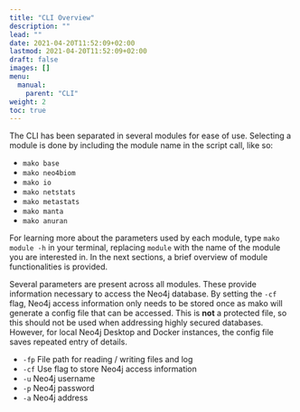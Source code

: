 ```yaml
---
title: "CLI Overview"
description: ""
lead: ""
date: 2021-04-20T11:52:09+02:00
lastmod: 2021-04-20T11:52:09+02:00
draft: false
images: []
menu: 
  manual:
    parent: "CLI"
weight: 2
toc: true
---
```


The CLI has been separated in several modules for ease of use. Selecting a module is done by including the module name in the script call, like so:

<ul>
    <li><code>mako base</code></li>
    <li><code>mako neo4biom</code></li>
    <li><code>mako io</code></li>
    <li><code>mako netstats</code></li>
    <li><code>mako metastats</code></li>
    <li><code>mako manta</code></li>
    <li><code>mako anuran</code></li>
</ul>

For learning more about the parameters used by each module, type <code>mako module -h</code> in your terminal, replacing <code>module</code> with the name of the module you are interested in. In the next sections, a brief overview of module functionalities is provided. 

Several parameters are present across all modules. These provide information necessary to access the Neo4j database. By setting the <code>-cf</code> flag, Neo4j access information only needs to be stored once as mako will generate a config file that can be accessed. This is <b>not</b> a protected file, so this should not be used when addressing highly secured databases. However, for local Neo4j Desktop and Docker instances, the config file saves repeated entry of details. 

<ul>
  <li><code>-fp</code> File path for reading / writing files and log</li>
  <li><code>-cf</code> Use flag to store Neo4j access information</li>
  <li><code>-u</code> Neo4j username</li>
  <li><code>-p</code> Neo4j password</li>
  <li><code>-a</code> Neo4j address</li>
</ul>
